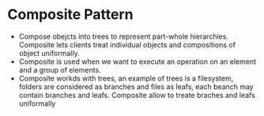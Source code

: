 # Composite Pattern

- Compose obejcts into trees to represent part-whole hierarchies. Composite lets clients treat individual objects and compositions of object uniformally.
- Composite is used when we want to execute an operation on an element and a group of elements.
- Composite workds with trees, an example of trees is a filesystem, folders are considered as branches and files as leafs, each beanch may contain branches and leafs. Composite allow to treate braches and leafs uniformally
